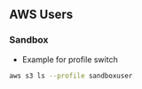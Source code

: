 
## AWS Users

### Sandbox

* Example for profile switch

```bash
aws s3 ls --profile sandboxuser
```